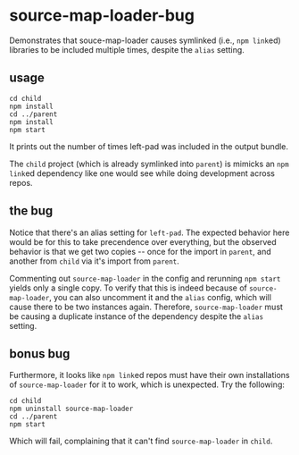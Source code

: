# source-map-loader-bug

Demonstrates that souce-map-loader causes symlinked (i.e., `npm link`ed) libraries to be included multiple times, despite the `alias` setting.

## usage

```
cd child
npm install
cd ../parent
npm install
npm start
```

It prints out the number of times left-pad was included in the output bundle.

The `child` project (which is already symlinked into `parent`) is mimicks an `npm link`ed dependency like one would see while doing development across repos.

## the bug

Notice that there's an alias setting for `left-pad`. The expected behavior here would be for this to take precendence over everything, but the observed behavior is that we get two copies -- once for the import in `parent`, and another from `child` via it's import from `parent`.

Commenting out `source-map-loader` in the config and rerunning `npm start` yields only a single copy. To verify that this is indeed because of `source-map-loader`, you can also uncomment it and the `alias` config, which will cause there to be two instances again. Therefore, `source-map-loader` must be causing a duplicate instance of the dependency despite the `alias` setting.

## bonus bug

Furthermore, it looks like `npm link`ed repos must have their own installations of `source-map-loader` for it to work, which is unexpected. Try the following:

```
cd child
npm uninstall source-map-loader
cd ../parent
npm start
```

Which will fail, complaining that it can't find `source-map-loader` in `child`.
